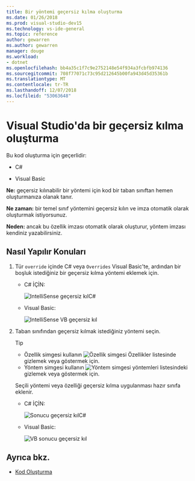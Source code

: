 ```yaml
---
title: Bir yöntemi geçersiz kılma oluşturma
ms.date: 01/26/2018
ms.prod: visual-studio-dev15
ms.technology: vs-ide-general
ms.topic: reference
author: gewarren
ms.author: gewarren
manager: douge
ms.workload:
- dotnet
ms.openlocfilehash: bb4a35c1f7c9e2752148e54f934a3fcbfb974136
ms.sourcegitcommit: 708f77071c73c95d212645b00fa943d45d35361b
ms.translationtype: MT
ms.contentlocale: tr-TR
ms.lasthandoff: 12/07/2018
ms.locfileid: "53063648"
---
```

# <a name="generate-an-override-in-visual-studio"></a>Visual Studio'da bir geçersiz kılma oluşturma

Bu kod oluşturma için geçerlidir:

- C#

- Visual Basic

**Ne:** geçersiz kılınabilir bir yöntemi için kod bir taban sınıftan hemen oluşturmanıza olanak tanır.

**Ne zaman:** bir temel sınıf yöntemini geçersiz kılın ve imza otomatik olarak oluşturmak istiyorsunuz.

**Neden:** ancak bu özellik imzası otomatik olarak oluşturur, yöntem imzası kendiniz yazabilirsiniz.

## <a name="how-to"></a>Nasıl Yapılır Konuları

1. Tür `override` içinde C# veya `Overrides` Visual Basic'te, ardından bir boşluk istediğiniz bir geçersiz kılma yöntemi eklemek için.

   - C# İÇİN:

      ![IntelliSense geçersiz kılC#](media/override-intellisense-cs.png)

   - Visual Basic:

      ![IntelliSense VB geçersiz kıl](media/override-intellisense-vb.png)

2. Taban sınıfından geçersiz kılmak istediğiniz yöntemi seçin.

   > [!TIP]
   > - Özellik simgesi kullanın ![Özellik simgesi](media/override-property-cs.png) Özellikler listesinde gizlemek veya göstermek için.
   > - Yöntem simgesi kullanın ![Yöntem simgesi](media/override-method-cs.png) yöntemleri listesindeki gizlemek veya göstermek için.

   Seçili yöntemi veya özelliği geçersiz kılma uygulanması hazır sınıfa eklenir.

   - C# İÇİN:

       ![Sonucu geçersiz kılC#](media/override-result-cs.png)

   - Visual Basic:

       ![VB sonucu geçersiz kıl](media/override-result-vb.png)

## <a name="see-also"></a>Ayrıca bkz.

- [Kod Oluşturma](../code-generation-in-visual-studio.md)